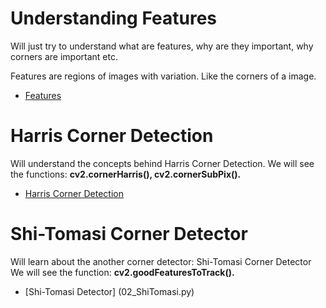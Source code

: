 # Understanding Features
Will just try to understand what are features, why are they important, why corners are important etc.

Features are regions of images with variation. Like the corners of a image.
* [Features](https://opencv-python-tutroals.readthedocs.io/en/latest/py_tutorials/py_feature2d/py_features_meaning/py_features_meaning.html)
# Harris Corner Detection
Will understand the concepts behind Harris Corner Detection.
We will see the functions: **cv2.cornerHarris(), cv2.cornerSubPix().**
* [Harris Corner Detection](01_HarrisDetection.py)
# Shi-Tomasi Corner Detector
Will learn about the another corner detector: Shi-Tomasi Corner Detector
We will see the function: **cv2.goodFeaturesToTrack().**
* [Shi-Tomasi Detector] (02_ShiTomasi.py)
